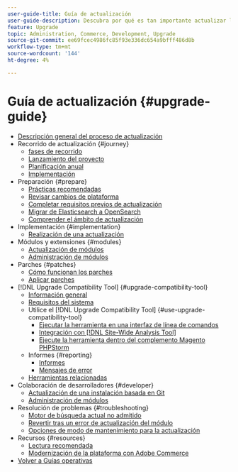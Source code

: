 ```yaml
---
user-guide-title: Guía de actualización
user-guide-description: Descubra por qué es tan importante actualizar la aplicación de Adobe Commerce y cómo planificar y ejecutar correctamente una actualización.
feature: Upgrade
topic: Administration, Commerce, Development, Upgrade
source-git-commit: ee69fcec4986fc85f93e336dc654a9bfff486d8b
workflow-type: tm+mt
source-wordcount: '144'
ht-degree: 4%

---
```



# Guía de actualización {#upgrade-guide}

- [Descripción general del proceso de actualización](overview.md)
- Recorrido de actualización {#journey}
   - [fases de recorrido](journey/phases.md)
   - [Lanzamiento del proyecto](journey/project-launch.md)
   - [Planificación anual](journey/annual-planning.md)
   - [Implementación](journey/implementation.md)
- Preparación {#prepare}
   - [Prácticas recomendadas](prepare/best-practices.md)
   - [Revisar cambios de plataforma](prepare/platform-changes.md)
   - [Completar requisitos previos de actualización](prepare/prerequisites.md)
   - [Migrar de Elasticsearch a OpenSearch](prepare/opensearch-migration.md)
   - [Comprender el ámbito de actualización](prepare/scope.md)
- Implementación {#implementation}
   - [Realización de una actualización](implementation/perform-upgrade.md)
- Módulos y extensiones {#modules}
   - [Actualización de módulos](modules/upgrade.md)
   - [Administración de módulos](modules/manage.md)
- Parches {#patches}
   - [Cómo funcionan los parches](patches/overview.md)
   - [Aplicar parches](patches/apply.md)
- [!DNL Upgrade Compatibility Tool] {#upgrade-compatibility-tool}
   - [Información general](upgrade-compatibility-tool/overview.md)
   - [Requisitos del sistema](upgrade-compatibility-tool/prerequisites.md)
   - Utilice el [!DNL Upgrade Compatibility Tool] {#use-upgrade-compatibility-tool}
      - [Ejecutar la herramienta en una interfaz de línea de comandos](upgrade-compatibility-tool/run.md)
      - [Integración con [!DNL Site-Wide Analysis Tool]](upgrade-compatibility-tool/integrate-analysis-tool.md)
      - [Ejecute la herramienta dentro del complemento Magento PHPStorm](upgrade-compatibility-tool/run-configuration-phpstorm-plugin.md)
   - Informes {#reporting}
      - [Informes](upgrade-compatibility-tool/reports.md)
      - [Mensajes de error](upgrade-compatibility-tool/error-messages.md)
   - [Herramientas relacionadas](upgrade-compatibility-tool/related-tools.md)
- Colaboración de desarrolladores {#developer}
   - [Actualización de una instalación basada en Git](developer/git-installs.md)
   - [Administración de módulos](developer/manage-modules.md)
- Resolución de problemas {#troubleshooting}
   - [Motor de búsqueda actual no admitido](troubleshooting/search-engine-not-supported.md)
   - [Revertir tras un error de actualización del módulo](troubleshooting/roll-back-after-update-failure.md)
   - [Opciones de modo de mantenimiento para la actualización](troubleshooting/maintenance-mode-options.md)
- Recursos {#resources}
   - [Lectura recomendada](resources/recommended-reading.md)
   - [Modernización de la plataforma con Adobe Commerce](resources/recommended-upgrade-paths.md)
- [Volver a Guías operativas](https://experienceleague.adobe.com/docs/commerce-operations/operational-guides/home.html)
